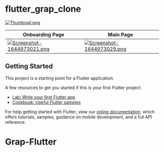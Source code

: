 # flutter_grap_clone

[![Thumbnail.png](https://i.postimg.cc/ZqWRg2nY/Thumbnail.png)](https://postimg.cc/Z9h4vf6X)

| Onboarding Page     | Main Page      |  
| ------------- | -------------    | 
| [![Screenshot-1644973021.png](https://i.postimg.cc/1tTMC0rt/Screenshot-1644973021.png)](https://postimg.cc/gXVvrZ5F) |   [![Screenshot-1644973029.png](https://i.postimg.cc/9Qpb5HYs/Screenshot-1644973029.png)](https://postimg.cc/HrrXXKKt) |

## Getting Started

This project is a starting point for a Flutter application.

A few resources to get you started if this is your first Flutter project:

- [Lab: Write your first Flutter app](https://flutter.dev/docs/get-started/codelab)
- [Cookbook: Useful Flutter samples](https://flutter.dev/docs/cookbook)

For help getting started with Flutter, view our
[online documentation](https://flutter.dev/docs), which offers tutorials,
samples, guidance on mobile development, and a full API reference.
# Grap-Flutter

